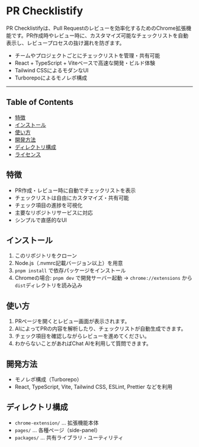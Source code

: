 # PR Checklistify

PR Checklistifyは、Pull Requestのレビューを効率化するためのChrome拡張機能です。PR作成時やレビュー時に、カスタマイズ可能なチェックリストを自動表示し、レビュープロセスの抜け漏れを防ぎます。

- チームやプロジェクトごとにチェックリストを管理・共有可能
- React + TypeScript + Viteベースで高速な開発・ビルド体験
- Tailwind CSSによるモダンなUI
- Turborepoによるモノレポ構成

---

## Table of Contents

- [特徴](#特徴)
- [インストール](#インストール)
- [使い方](#使い方)
- [開発方法](#開発方法)
- [ディレクトリ構成](#ディレクトリ構成)
- [ライセンス](#ライセンス)

## 特徴

- PR作成・レビュー時に自動でチェックリストを表示
- チェックリストは自由にカスタマイズ・共有可能
- チェック項目の進捗を可視化
- 主要なリポジトリサービスに対応
- シンプルで直感的なUI

## インストール

1. このリポジトリをクローン
2. Node.js（.nvmrc記載バージョン以上）を用意
3. `pnpm install` で依存パッケージをインストール
4. Chromeの場合: `pnpm dev` で開発サーバー起動 → `chrome://extensions` から`dist`ディレクトリを読み込み

## 使い方

1. PRページを開くとレビュー画面が表示されます。
2. AIによってPRの内容を解析したり、チェックリストが自動生成できます。
3. チェック項目を確認しながらレビューを進めてください。
4. わからないことがあればChat AIを利用して質問できます。

## 開発方法
- モノレポ構成（Turborepo）
- React, TypeScript, Vite, Tailwind CSS, ESLint, Prettier などを利用

## ディレクトリ構成

- `chrome-extension/` ... 拡張機能本体
- `pages/` ... 各種ページ（side-panel）
- `packages/` ... 共有ライブラリ・ユーティリティ
